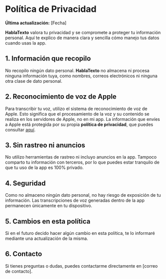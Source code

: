 # Política de Privacidad

**Última actualización:** [Fecha]

**HablaTexto** valora tu privacidad y se compromete a proteger tu información personal. Aquí te explico de manera clara y sencilla cómo manejo tus datos cuando usas la app.

## 1. Información que recopilo  
No recopilo ningún dato personal. **HablaTexto** no almacena ni procesa ninguna información tuya, como nombres, correos electrónicos ni ninguna otra clase de dato personal.

## 2. Reconocimiento de voz de Apple  
Para transcribir tu voz, utilizo el sistema de reconocimiento de voz de Apple. Esto significa que el procesamiento de la voz y su contenido se realiza en los servidores de Apple, no en mi app. La información que envíes a Apple está protegida por su propia **política de privacidad**, que puedes consultar [aquí](https://www.apple.com/legal/privacy/es-la/).

## 3. Sin rastreo ni anuncios  
No utilizo herramientas de rastreo ni incluyo anuncios en la app. Tampoco comparto tu información con terceros, por lo que puedes estar tranquilo de que tu uso de la app es 100% privado.

## 4. Seguridad  
Como no almaceno ningún dato personal, no hay riesgo de exposición de tu información. Las transcripciones de voz generadas dentro de la app permanecen únicamente en tu dispositivo.

## 5. Cambios en esta política  
Si en el futuro decido hacer algún cambio en esta política, te lo informaré mediante una actualización de la misma.

## 6. Contacto  
Si tienes preguntas o dudas, puedes contactarme directamente en [correo de contacto].
